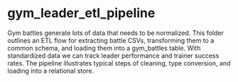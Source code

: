 # gym_leader_etl_pipeline
Gym battles generate lots of data that needs to be normalized. This folder outlines an ETL flow for extracting battle CSVs, transforming them to a common schema, and loading them into a gym_battles table. With standardized data we can track leader performance and trainer success rates. The pipeline illustrates typical steps of cleaning, type conversion, and loading into a relational store.
